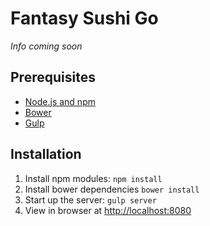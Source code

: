 # Fantasy Sushi Go

*Info coming soon*

## Prerequisites
- [Node.js and npm](https://nodejs.org/)
- [Bower](http://bower.io/)
- [Gulp](http://gulpjs.com/)

## Installation
1. Install npm modules: `npm install`
2. Install bower dependencies `bower install`
3. Start up the server: `gulp server`
4. View in browser at <http://localhost:8080>

